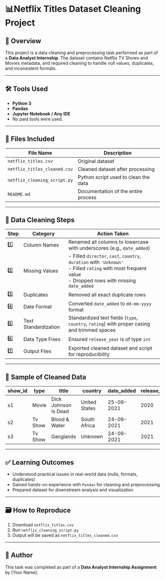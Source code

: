 # 📊Netflix Titles Dataset Cleaning Project

## 🎯 Overview
This project is a data cleaning and preprocessing task performed as part of a **Data Analyst Internship**. The dataset contains Netflix TV Shows and Movies metadata, and required cleaning to handle null values, duplicates, and inconsistent formats.

---

## 🛠️ Tools Used
- **Python 3**
- **Pandas**
- **Jupyter Notebook / Any IDE**
- No paid tools were used.

---

## 📁 Files Included
| File Name | Description |
|-----------|-------------|
| `netflix_titles.csv` | Original dataset |
| `netflix_titles_cleaned.csv` | Cleaned dataset after processing |
| `netflix_cleaning_script.py` | Python script used to clean the data |
| `README.md` | Documentation of the entire process |

---

## 🔧 Data Cleaning Steps

| Step | Category             | Action Taken |
|------|----------------------|--------------|
| 1️⃣   | Column Names         | Renamed all columns to lowercase with underscores (e.g., `date_added`) |
| 2️⃣   | Missing Values       | - Filled `director`, `cast`, `country`, `duration` with `'Unknown'`<br>- Filled `rating` with most frequent value<br>- Dropped rows with missing `date_added` |
| 3️⃣   | Duplicates           | Removed all exact duplicate rows |
| 4️⃣   | Date Format          | Converted `date_added` to `dd-mm-yyyy` format |
| 5️⃣   | Text Standardization | Standardized text fields (`type`, `country`, `rating`) with proper casing and trimmed spaces |
| 6️⃣   | Data Type Fixes      | Ensured `release_year` is of type `int` |
| 7️⃣   | Output Files         | Exported cleaned dataset and script for reproducibility |

---

## 🧾 Sample of Cleaned Data

| show_id | type    | title                 | country        | date_added | release_year | rating |
|---------|---------|-----------------------|----------------|------------|--------------|--------|
| s1      | Movie   | Dick Johnson Is Dead  | United States  | 25-09-2021 | 2020         | PG-13  |
| s2      | Tv Show | Blood & Water         | South Africa   | 24-09-2021 | 2021         | TV-MA  |
| s3      | Tv Show | Ganglands             | Unknown        | 24-09-2021 | 2021         | TV-MA  |

---

## ✅ Learning Outcomes
- Understood practical issues in real-world data (nulls, formats, duplicates)
- Gained hands-on experience with `Pandas` for cleaning and preprocessing
- Prepared dataset for downstream analysis and visualization

---

## 🗃️ How to Reproduce
1. Download `netflix_titles.csv`
2. Run `netflix_cleaning_script.py`
3. Output will be saved as `netflix_titles_cleaned.csv`

---

## 📌 Author
This task was completed as part of a **Data Analyst Internship Assignment** by [Your Name].
